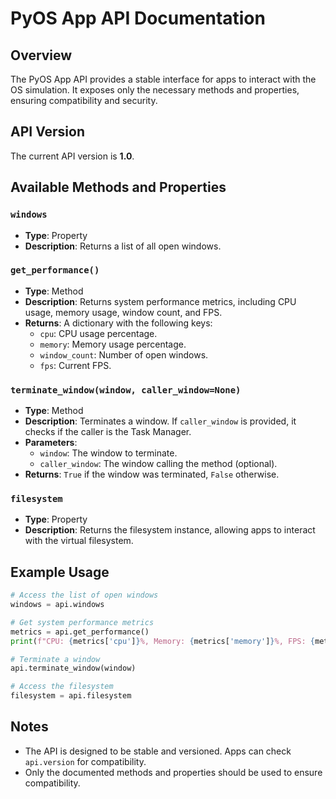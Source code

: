 # PyOS App API Documentation

## Overview
The PyOS App API provides a stable interface for apps to interact with the OS simulation. It exposes only the necessary methods and properties, ensuring compatibility and security.

## API Version
The current API version is **1.0**.

## Available Methods and Properties

### `windows`
- **Type**: Property
- **Description**: Returns a list of all open windows.

### `get_performance()`
- **Type**: Method
- **Description**: Returns system performance metrics, including CPU usage, memory usage, window count, and FPS.
- **Returns**: A dictionary with the following keys:
  - `cpu`: CPU usage percentage.
  - `memory`: Memory usage percentage.
  - `window_count`: Number of open windows.
  - `fps`: Current FPS.

### `terminate_window(window, caller_window=None)`
- **Type**: Method
- **Description**: Terminates a window. If `caller_window` is provided, it checks if the caller is the Task Manager.
- **Parameters**:
  - `window`: The window to terminate.
  - `caller_window`: The window calling the method (optional).
- **Returns**: `True` if the window was terminated, `False` otherwise.

### `filesystem`
- **Type**: Property
- **Description**: Returns the filesystem instance, allowing apps to interact with the virtual filesystem.

## Example Usage
```python
# Access the list of open windows
windows = api.windows

# Get system performance metrics
metrics = api.get_performance()
print(f"CPU: {metrics['cpu']}%, Memory: {metrics['memory']}%, FPS: {metrics['fps']}")

# Terminate a window
api.terminate_window(window)

# Access the filesystem
filesystem = api.filesystem
```

## Notes
- The API is designed to be stable and versioned. Apps can check `api.version` for compatibility.
- Only the documented methods and properties should be used to ensure compatibility. 